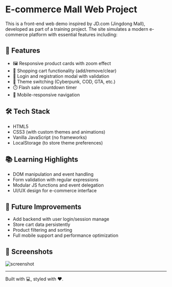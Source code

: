 # E-commerce Mall Web Project

This is a front-end web demo inspired by JD.com (Jingdong Mall), developed as part of a training project. The site simulates a modern e-commerce platform with essential features including:

## 🔧 Features

- 🖼️ Responsive product cards with zoom effect
- 🛒 Shopping cart functionality (add/remove/clear)
- 👤 Login and registration modal with validation
- 🎨 Theme switching (Cyberpunk, COD, GTA, etc.)
- ⏱️ Flash sale countdown timer
- 📱 Mobile-responsive navigation

## 🛠️ Tech Stack

- HTML5
- CSS3 (with custom themes and animations)
- Vanilla JavaScript (no frameworks)
- LocalStorage (to store theme preferences)

## 📚 Learning Highlights

- DOM manipulation and event handling
- Form validation with regular expressions
- Modular JS functions and event delegation
- UI/UX design for e-commerce interface

## 📌 Future Improvements

- Add backend with user login/session manage
- Store cart data persistently
- Product filtering and sorting
- Full mobile support and performance optimization

## 📸 Screenshots

![screenshot](./assets/screenshot.png)

---

Built with 💻, styled with ❤️.
